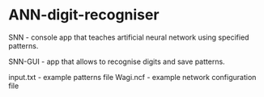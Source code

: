 # ANN-digit-recogniser

SNN - console app that teaches artificial neural network using specified patterns.

SNN-GUI - app that allows to recognise digits and save patterns.

input.txt - example patterns file
Wagi.ncf - example network configuration file
